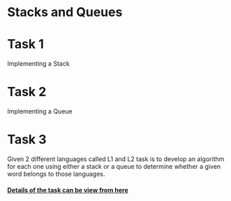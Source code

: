 # Stacks and Queues

# Task 1
Implementing a Stack

# Task 2
Implementing a Queue

# Task 3
Given 2 different languages called L1 and L2 task is to develop an algorithm for each one using
either a stack or a queue to determine whether a given word belongs to those languages.

#### [Details of the task can be view from here](https://github.com/Econ01/METU-Homeworks/blob/main/Stacks%20and%20Queues/Ceng_310_Hw2.pdf)
